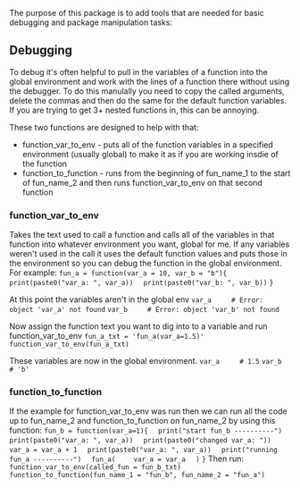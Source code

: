 The purpose of this package is to add tools that are needed for basic debugging
and package manipulation tasks:


## Debugging
To debug it's often helpful to pull in the variables of a function into the global environment and work with the lines of a function there without using the debugger. To do this manulally you need to copy the called arguments, delete the commas and then do the same for the default function variables. If you are trying to get 3+ nested functions in, this can be annoying. 

These two functions are designed to help with that:
* function_var_to_env - puts all of the function variables in a specified environment (usually global) to make it as if you are working insdie of the function
* function_to_function - runs from the beginning of fun_name_1 to the start of fun_name_2 and then runs function_var_to_env on that second function

### function_var_to_env
Takes the text used to call a function and calls all of the variables in that function into whatever environment you want, global for me.  If any variables weren't used in the call it uses the default function values and puts those in the environment so you can debug the function in the global environment. For example:
`fun_a = function(var_a = 10, var_b = "b"){`
`  print(paste0("var_a: ", var_a))`
`  print(paste0("var_b: ", var_b))`
`}`

At this point the variables aren't in the global env
`var_a     # Error: object 'var_a' not found`
`var_b     # Error: object 'var_b' not found` 

Now assign the function text you want to dig into to a variable and run function_var_to_env
`fun_a_txt = 'fun_a(var_a=1.5)'`
`function_var_to_env(fun_a_txt)`

These variables are now in the global environment.
`var_a     # 1.5`
`var_b     # 'b'`

### function_to_function
If the example for function_var_to_env was run then we can run all the code up to fun_name_2 and function_to_function on fun_name_2 by using this function:
`fun_b = function(var_a=1){`
`  print("start fun_b ----------")`
`  print(paste0("var_a: ", var_a))`
`  print(paste0("changed var_a: "))`
`  var_a = var_a + 1`
`  print(paste0("var_a: ", var_a))`
`  print("running fun_a ----------")`
`  fun_a(`
`    var_a = var_a`
`  )`
`}`
Then run:
`function_var_to_env(called_fun = fun_b_txt)`
`function_to_function(fun_name_1 = "fun_b", fun_name_2 = "fun_a") `

